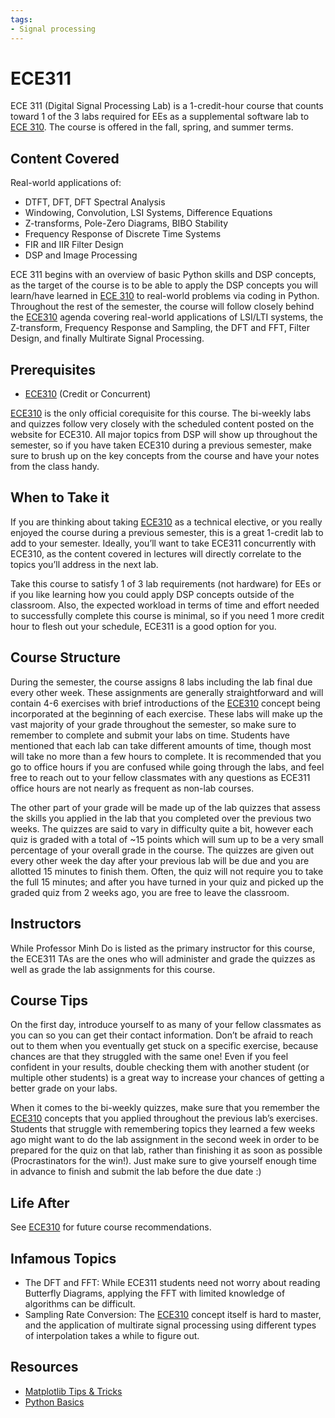 ```yaml
---
tags:
- Signal processing
---
```

# ECE311

ECE 311 (Digital Signal Processing Lab) is a 1-credit-hour course that counts toward 1 of the 3 labs required for EEs as a supplemental software lab to [ECE 310](ECE310.md). The course is offered in the fall, spring, and summer terms.

## Content Covered

Real-world applications of:

- DTFT, DFT, DFT Spectral Analysis
- Windowing, Convolution, LSI Systems, Difference Equations
- Z-transforms, Pole-Zero Diagrams, BIBO Stability
- Frequency Response of Discrete Time Systems
- FIR and IIR Filter Design
- DSP and Image Processing

ECE 311 begins with an overview of basic Python skills and DSP concepts, as the target of the course is to be able to apply the DSP concepts you will learn/have learned in [ECE 310](ECE310.md) to real-world problems via coding in Python. Throughout the rest of the semester, the course will follow closely behind the [ECE310](ECE310.md) agenda covering real-world applications of LSI/LTI systems, the Z-transform, Frequency Response and Sampling, the DFT and FFT, Filter Design, and finally Multirate Signal Processing.

## Prerequisites

- [ECE310](ECE310.md) (Credit or Concurrent)

[ECE310](ECE310.md) is the only official corequisite for this course. The bi-weekly labs and quizzes follow very closely with the scheduled content posted on the website for ECE310. All major topics from DSP will show up throughout the semester, so if you have taken ECE310 during a previous semester, make sure to brush up on the key concepts from the course and have your notes from the class handy.

## When to Take it

If you are thinking about taking [ECE310](ECE310.md) as a technical elective, or you really enjoyed the course during a previous semester, this is a great 1-credit lab to add to your semester. Ideally, you’ll want to take ECE311 concurrently with ECE310, as the content covered in lectures will directly correlate to the topics you’ll address in the next lab.

Take this course to satisfy 1 of 3 lab requirements (not hardware) for EEs or if you like learning how you could apply DSP concepts outside of the classroom. Also, the expected workload in terms of time and effort needed to successfully complete this course is minimal, so if you need 1 more credit hour to flesh out your schedule, ECE311 is a good option for you.

## Course Structure

During the semester, the course assigns 8 labs including the lab final due every other week. These assignments are generally straightforward and will contain 4-6 exercises with brief introductions of the [ECE310](ECE310.md) concept being incorporated at the beginning of each exercise. These labs will make up the vast majority of your grade throughout the semester, so make sure to remember to complete and submit your labs on time. Students have mentioned that each lab can take different amounts of time, though most will take no more than a few hours to complete. It is recommended that you go to office hours if you are confused while going through the labs, and feel free to reach out to your fellow classmates with any questions as ECE311 office hours are not nearly as frequent as non-lab courses.

The other part of your grade will be made up of the lab quizzes that assess the skills you applied in the lab that you completed over the previous two weeks. The quizzes are said to vary in difficulty quite a bit, however each quiz is graded with a total of ~15 points which will sum up to be a very small percentage of your overall grade in the course. The quizzes are given out every other week the day after your previous lab will be due and you are allotted 15 minutes to finish them. Often, the quiz will not require you to take the full 15 minutes; and after you have turned in your quiz and picked up the graded quiz from 2 weeks ago, you are free to leave the classroom.

## Instructors

While Professor Minh Do is listed as the primary instructor for this course, the ECE311 TAs are the ones who will administer and grade the quizzes as well as grade the lab assignments for this course.

## Course Tips

On the first day, introduce yourself to as many of your fellow classmates as you can so you can get their contact information. Don’t be afraid to reach out to them when you eventually get stuck on a specific exercise, because chances are that they struggled with the same one! Even if you feel confident in your results, double checking them with another student (or multiple other students) is a great way to increase your chances of getting a better grade on your labs.

When it comes to the bi-weekly quizzes, make sure that you remember the [ECE310](ECE310.md) concepts that you applied throughout the previous lab’s exercises. Students that struggle with remembering topics they learned a few weeks ago might want to do the lab assignment in the second week in order to be prepared for the quiz on that lab, rather than finishing it as soon as possible (Procrastinators for the win!). Just make sure to give yourself enough time in advance to finish and submit the lab before the due date :)

## Life After

See [ECE310](ECE310.md) for future course recommendations.

## Infamous Topics

- The DFT and FFT: While ECE311 students need not worry about reading Butterfly Diagrams, applying the FFT with limited knowledge of algorithms can be difficult.
- Sampling Rate Conversion: The [ECE310](ECE310.md) concept itself is hard to master, and the application of multirate signal processing using different types of interpolation takes a while to figure out.

## Resources

- [Matplotlib Tips & Tricks](https://matplotlib.org/stable/tutorials/introductory/quick_start.html)
- [Python Basics](https://www.pythontutorial.net/python-basics/)
